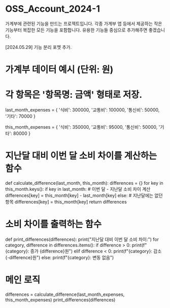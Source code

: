 # OSS_Account_2024-1

가계부에 관련된 기능을 만드는 프로젝트입니다. 각종 가계부 앱 등에서 제공하는 작은 기능부터 복잡한 모든 기능을 포함합니다.
유용한 기능들 중심으로 추가해주면 좋겠습니다.

[2024.05.29] 기능 분리 포멧 추가.

# 가계부 데이터 예시 (단위: 원)
# 각 항목은 '항목명: 금액' 형태로 저장.
last_month_expenses = {
    '식비': 300000,
    '교통비': 100000,
    '통신비': 50000,
    '기타': 70000
}

this_month_expenses = {
    '식비': 350000,
    '교통비': 95000,
    '통신비': 50000,
    '기타': 80000
}

# 지난달 대비 이번 달 소비 차이를 계산하는 함수
def calculate_difference(last_month, this_month):
    differences = {}
    for key in this_month.keys():
        if key in last_month:
            # 이번 달 - 지난달 소비 차이 계산
            differences[key] = this_month[key] - last_month[key]
        else:
            # 지난달에는 없던 항목
            differences[key] = this_month[key]
    return differences

# 소비 차이를 출력하는 함수
def print_differences(differences):
    print("지난달 대비 이번 달 소비 차이:")
    for category, difference in differences.items():
        if difference > 0:
            print(f"{category}: 증가 {difference}원")
        elif difference < 0:
            print(f"{category}: 감소 {-difference}원")
        else:
            print(f"{category}: 변동 없음")

# 메인 로직
differences = calculate_difference(last_month_expenses, this_month_expenses)
print_differences(differences)
